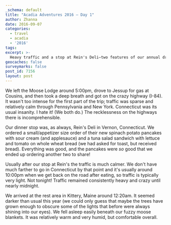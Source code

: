 ```yaml
---
_schema: default
title: "Acadia Adventures 2016 – Day 1"
author: Zhanna
date: 2016-09-07
categories:
  - travel
  - acadia
  - '2016'
tags:
excerpt: >-
  Heavy traffic and a stop at Rein's Deli—two features of our annual drive to Maine!
geocaches: false
surveymarks: false
post_id: 7156
layout: post               
---
```


We left the Moose Lodge around 5:00pm, drove to Jessup for gas at Cousins, and then took a deep breath and got on the crazy highway (I-84). It wasn't too intense for the first part of the trip; traffic was sparse and relatively calm through Pennsylvania and New York. Connecticut was its usual insanity. I hate it! (We both do.) The recklessness on the highways there is incomprehensible. 

Our dinner stop was, as always, Rein's Deli in Vernon, Connecticut. We ordered a small/appetizer size order of their new spinach potato pancakes with sour cream (and applesauce) and a tuna salad sandwich with lettuce and tomato on whole wheat bread (we had asked for toast, but received bread). Everything was good, and the pancakes were _so_ good that we ended up ordering another two to share!
 
Usually after our stop at Rein's the traffic is much calmer. We don't have much farther to go in Connecticut by that point and it's usually around 10:00pm when we get back on the road after eating, so traffic is typically very light. Not tonight! Traffic remained consistently heavy and crazy until nearly midnight. 

We arrived at the rest area in Kittery, Maine around 12:20am. It seemed darker than usual this year (we could only guess that maybe the trees have grown enough to obscure some of the lights that before were always shining into our eyes). We fell asleep easily beneath our fuzzy moose blankets. It was relatively warm and very humid, but comfortable overall.